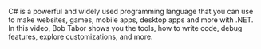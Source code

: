 C# is a powerful and widely used programming language that you can use to make websites, games, mobile apps, desktop apps and more with .NET. In this video, Bob Tabor shows you the tools, how to write code, debug features, explore customizations, and more.
